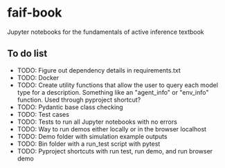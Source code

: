 # faif-book
Jupyter notebooks for the fundamentals of active inference textbook


## To do list
- TODO: Figure out dependency details in requirements.txt
- TODO: Docker
- TODO: Create utility functions that allow the user to query each model type for a description. Something like an "agent_info" or "env_info" function. Used through pyproject shortcut?
- TODO: Pydantic base class checking
- TODO: Test cases
- TODO: Tests to run all Jupyter notebooks with no errors
- TODO: Way to run demos either locally or in the browser localhost
- TODO: Demo folder with simulation example outputs
- TODO: Bin folder with a run_test script with pytest
- TODO: Pyproject shortcuts with run test, run demo, and run browser demo